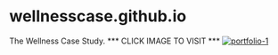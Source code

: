 # wellnesscase.github.io
The Wellness Case Study.      *** CLICK IMAGE TO VISIT ***
[![portfolio-1](https://user-images.githubusercontent.com/65633642/171040001-f6089c6f-5da5-499e-8867-9d5972979d6a.jpg)][1]


[1]: https://datagig.github.io/The-Wellnesscase-Case-Study/
